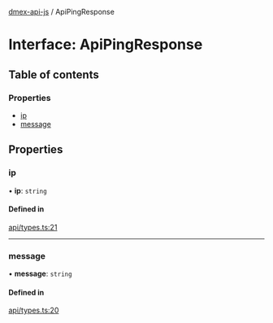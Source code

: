 [dmex-api-js](../README.md) / ApiPingResponse

# Interface: ApiPingResponse

## Table of contents

### Properties

- [ip](ApiPingResponse.md#ip)
- [message](ApiPingResponse.md#message)

## Properties

### ip

• **ip**: `string`

#### Defined in

[api/types.ts:21](https://github.com/dmex-app/node-api-js/blob/9394cf2/src/api/types.ts#L21)

___

### message

• **message**: `string`

#### Defined in

[api/types.ts:20](https://github.com/dmex-app/node-api-js/blob/9394cf2/src/api/types.ts#L20)

